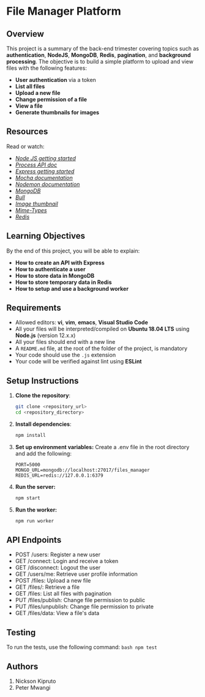 # File Manager Platform

## Overview

This project is a summary of the back-end trimester covering topics such as **authentication**, **NodeJS**, **MongoDB**, **Redis**, **pagination**, and **background processing**. The objective is to build a simple platform to upload and view files with the following features:

- **User authentication** via a token
- **List all files**
- **Upload a new file**
- **Change permission of a file**
- **View a file**
- **Generate thumbnails for images**

## Resources

Read or watch:
- *[Node JS getting started](https://nodejs.org/en/docs/guides/getting-started-guide/)*
- *[Process API doc](https://nodejs.org/dist/latest-v12.x/docs/api/process.html)*
- *[Express getting started](https://expressjs.com/en/starter/installing.html)*
- *[Mocha documentation](https://mochajs.org/)*
- *[Nodemon documentation](https://nodemon.io/)*
- *[MongoDB](https://www.mongodb.com/)*
- *[Bull](https://github.com/OptimalBits/bull)*
- *[Image thumbnail](https://www.npmjs.com/package/image-thumbnail)*
- *[Mime-Types](https://www.npmjs.com/package/mime-types)*
- *[Redis](https://redis.io/)*

## Learning Objectives

By the end of this project, you will be able to explain:

- **How to create an API with Express**
- **How to authenticate a user**
- **How to store data in MongoDB**
- **How to store temporary data in Redis**
- **How to setup and use a background worker**

## Requirements

- Allowed editors: **vi**, **vim**, **emacs**, **Visual Studio Code**
- All your files will be interpreted/compiled on **Ubuntu 18.04 LTS** using **Node.js** (version 12.x.x)
- All your files should end with a new line
- A `README.md` file, at the root of the folder of the project, is mandatory
- Your code should use the `.js` extension
- Your code will be verified against lint using **ESLint**

## Setup Instructions

1. **Clone the repository**:
   ```bash
   git clone <repository_url>
   cd <repository_directory>
   ```
2. **Install dependencies**:
    ```bash
    npm install
    ```
3. **Set up environment variables:**
    Create a .env file in the root directory and add the following:
    ```env
    PORT=5000
    MONGO_URL=mongodb://localhost:27017/files_manager
    REDIS_URL=redis://127.0.0.1:6379
    ```
4. **Run the server:**
    ```bash
    npm start
    ```
5. **Run the worker:**
    ```bash
    npm run worker
    ```
## API Endpoints

- POST /users: Register a new user
- GET /connect: Login and receive a token
- GET /disconnect: Logout the user
- GET /users/me: Retrieve user profile information
- POST /files: Upload a new file
- GET /files/: Retrieve a file
- GET /files: List all files with pagination
- PUT /files/publish: Change file permission to public
- PUT /files/unpublish: Change file permission to private
- GET /files/data: View a file's data

## Testing

To run the tests, use the following command:
    ```bash
    npm test
    ```

## Authors

1.  Nickson Kipruto 
2.  Peter Mwangi
